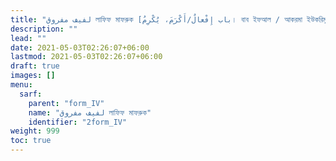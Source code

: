 ```yaml
---
title: "لفيف مفروق লাফিফ মাফরুক [باب إِفْعالٌ/أَكْرَمَ، يُكْرِمُ। বাব ইফআল / আকরমা ইউকরিমু । ফর্ম IV]"
description: ""
lead: ""
date: 2021-05-03T02:26:07+06:00
lastmod: 2021-05-03T02:26:07+06:00
draft: true
images: []
menu: 
  sarf:
    parent: "form_IV"
    name: "لفيف مفروق লাফিফ মাফরুক"
    identifier: "2form_IV"
weight: 999
toc: true
---
```



